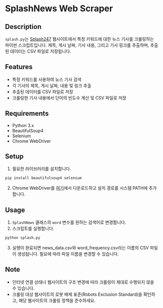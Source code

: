 # SplashNews Web Scraper

## Description
`splash.py`는 [Splash247](https://splash247.com/) 웹사이트에서 특정 키워드에 대한 뉴스 기사를 크롤링하는 파이썬 스크립트입니다. 제목, 게시 날짜, 기사 내용, 그리고 기사 링크를 추출하며, 추출된 데이터는 CSV 파일로 저장됩니다.

## Features
- 특정 키워드를 사용하여 뉴스 기사 검색
- 각 기사의 제목, 게시 날짜, 내용 및 링크 추출
- 추출된 데이터를 CSV 파일로 저장
- 크롤링한 기사 내용에서 단어의 빈도수 계산 및 CSV 파일로 저장

## Requirements
- Python 3.x
- BeautifulSoup4
- Selenium
- Chrome WebDriver

## Setup
1. 필요한 라이브러리를 설치합니다.
```bash
pip install beautifulsoup4 selenium
```
2. Chrome WebDriver를 [여기](https://sites.google.com/a/chromium.org/chromedriver/downloads)에서 다운로드하고 설치 경로를 시스템 PATH에 추가합니다.

## Usage
1. `SplashNews` 클래스의 `word` 변수를 원하는 검색어로 변경합니다.
2. 스크립트를 실행합니다.
```bash
python splash.py
```
3. 실행이 완료되면 news_data.csv와 word_frequency.csv라는 이름의 CSV 파일이 생성됩니다. 필요에 따라 파일 이름을 변경할 수 있습니다.

## Note
- 인터넷 연결 상태나 웹사이트의 구조 변경에 따라 크롤링이 제대로 수행되지 않을 수 있습니다.
- 크롤링 대상 웹사이트의 로봇 배제 표준(Robots Exclusion Standard)을 확인하고, 해당 웹사이트의 크롤링 정책을 준수하세요.
